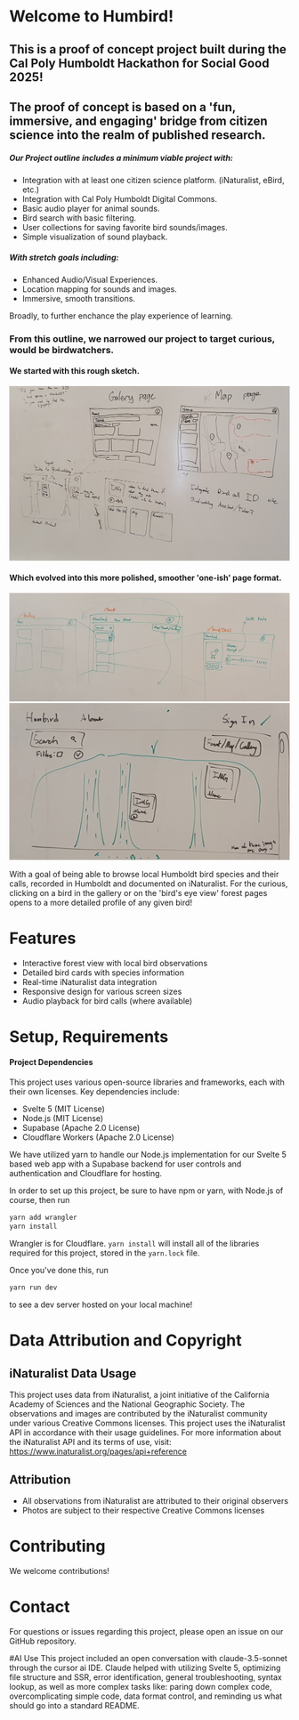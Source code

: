 # Welcome to Humbird!
## This is a proof of concept project built during the Cal Poly Humboldt Hackathon for Social Good 2025!
## The proof of concept is based on a 'fun, immersive, and engaging' bridge from citizen science into the realm of published research.

##### Our Project outline includes a minimum viable project with:
 - Integration with at least one citizen science platform. (iNaturalist, eBird, etc.)
 - Integration with Cal Poly Humboldt Digital Commons.
 - Basic audio player for animal sounds.
 - Bird search with basic filtering.
 - User collections for saving favorite bird sounds/images.
 - Simple visualization of sound playback.

##### With stretch goals including:
 - Enhanced Audio/Visual Experiences.
 - Location mapping for sounds and images.
 - Immersive, smooth transitions.

Broadly, to further enchance the play experience of learning.

### From this outline, we narrowed our project to target curious, would be birdwatchers.

#### We started with this rough sketch.
![alt text](https://github.com/johngerving/nature-symphony/blob/main/outline1.jpg "Whiteboard Outline 1") 


#### Which evolved into this more polished, smoother 'one-ish' page format.
![alt text](https://github.com/johngerving/nature-symphony/blob/main/outline2.jpg "Whiteboard Outline 2") 
![alt text](https://github.com/johngerving/nature-symphony/blob/main/forest.jpg "Bird's eye view sketch")

With a goal of being able to browse local Humboldt bird species and their calls, recorded in Humboldt and documented on iNaturalist. For the curious, clicking on a bird in the gallery or on the 'bird's eye view' forest pages opens to a more detailed profile of any given bird!


# Features
- Interactive forest view with local bird observations
- Detailed bird cards with species information
- Real-time iNaturalist data integration
- Responsive design for various screen sizes
- Audio playback for bird calls (where available)


# Setup, Requirements
#### Project Dependencies
This project uses various open-source libraries and frameworks, each with their own licenses. Key dependencies include:
- Svelte 5 (MIT License)
- Node.js (MIT License)
- Supabase (Apache 2.0 License)
- Cloudflare Workers (Apache 2.0 License)

We have utilized yarn to handle our Node.js implementation for our Svelte 5 based web app with a Supabase backend for user controls and authentication and Cloudflare for hosting.

In order to set up this project, be sure to have npm or yarn, with Node.js of course, then run

```bash
yarn add wrangler
yarn install
```
Wrangler is for Cloudflare. `yarn install` will install all of the libraries required for this project, stored in the `yarn.lock` file.

Once you've done this, run
```bash
yarn run dev
```
to see a dev server hosted on your local machine!

# Data Attribution and Copyright

## iNaturalist Data Usage
This project uses data from iNaturalist, a joint initiative of the California Academy of Sciences and the National Geographic Society. The observations and images are contributed by the iNaturalist community under various Creative Commons licenses.
This project uses the iNaturalist API in accordance with their usage guidelines. For more information about the iNaturalist API and its terms of use, visit: https://www.inaturalist.org/pages/api+reference

## Attribution
- All observations from iNaturalist are attributed to their original observers
- Photos are subject to their respective Creative Commons licenses

# Contributing
We welcome contributions!

# Contact
For questions or issues regarding this project, please open an issue on our GitHub repository.

#AI Use
This project included an open conversation with claude-3.5-sonnet through the cursor ai IDE. Claude helped with utilizing Svelte 5, optimizing file structure and SSR, error identification, general troubleshooting, syntax lookup, as well as more complex tasks like: paring down complex code, overcomplicating simple code, data format control, and reminding us what should go into a standard README.